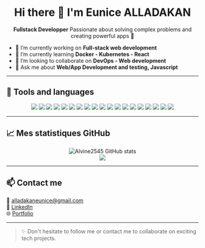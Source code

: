 

<!--
**Alvine2545/Alvine2545** is a ✨ _special_ ✨ repository because its `README.md` (this file) appears on your GitHub profile.

Here are some ideas to get you started: -->

<!-- - 📫 How to reach me: ...
- 😄 Pronouns: ...
- ⚡ Fun fact: ...
-->


<h1 align="center"> Hi there 👋 I'm Eunice ALLADAKAN </h1>

<p align="center">
  <strong>Fullstack Developper</strong> Passionate about solving complex problems and creating powerful apps 🚀
</p>

- 🔭 I’m currently working on <strong> Full-stack web development </strong>
- 🌱 I’m currently learning <strong> Docker - Kubernetes - React </strong>
- 👯 I’m looking to collaborate on <strong> DevOps - Web development </strong>
- 💬 Ask me about <strong> Web/App Development and testing, Javascript </strong>

---

## 🧰 Tools and languages

<p align="center">
  <img src="https://img.shields.io/badge/TypeScript-3178C6?style=for-the-badge&logo=typescript&logoColor=white" />
  <img src="https://img.shields.io/badge/Java-ED8B00?style=for-the-badge&logo=java&logoColor=white" />
  <img src="https://img.shields.io/badge/JavaScript-F7DF1E?style=for-the-badge&logo=javascript&logoColor=black" />
  <img src="https://img.shields.io/badge/Angular-DD0031?style=for-the-badge&logo=angular&logoColor=white" />
  <img src="https://img.shields.io/badge/Laravel-FF2D20?style=for-the-badge&logo=laravel&logoColor=white" />
  <img src="https://img.shields.io/badge/Livewire-4E1DD7?style=for-the-badge&logoColor=white" />
  <img src="https://img.shields.io/badge/PHP-777BB4?style=for-the-badge&logo=php&logoColor=white" />
  <img src="https://img.shields.io/badge/React-61DAFB?style=for-the-badge&logo=react&logoColor=black" />
  <img src="https://img.shields.io/badge/Python-3776AB?style=for-the-badge&logo=python&logoColor=white" />
  <img src="https://img.shields.io/badge/Docker-2496ED?style=for-the-badge&logo=docker&logoColor=white" />
  <img src="https://img.shields.io/badge/Git-F05032?style=for-the-badge&logo=git&logoColor=white" />
  <img src="https://img.shields.io/badge/MongoDB-47A248?style=for-the-badge&logo=mongodb&logoColor=white" />
  <img src="https://img.shields.io/badge/MySQL-4479A1?style=for-the-badge&logo=mysql&logoColor=white" />
  <img src="https://img.shields.io/badge/Oracle-F80000?style=for-the-badge&logo=oracle&logoColor=white" />
  <img src="https://img.shields.io/badge/Node.js-339933?style=for-the-badge&logo=nodedotjs&logoColor=white" />
  <img src="https://img.shields.io/badge/Nginx-009639?style=for-the-badge&logo=nginx&logoColor=white" />
  <img src="https://img.shields.io/badge/Next.js-000000?style=for-the-badge&logo=nextdotjs&logoColor=white" />
  <img src="https://img.shields.io/badge/Linux-FCC624?style=for-the-badge&logo=linux&logoColor=black" />
  <img src="https://img.shields.io/badge/Flutter-02569B?style=for-the-badge&logo=flutter&logoColor=white" />
</p>

---

## 📈 Mes statistiques GitHub

<p align="center">
  <img src="https://github-readme-stats.vercel.app/api?username=Alvine2545&show_icons=true&theme=tokyonight" alt="Alvine2545 GitHub stats"/>
  <br/>
  <img src="https://github-readme-streak-stats.herokuapp.com/?user=Alvine2545&theme=tokyonight" />
</p>

---

## 📫 Contact me

📧 alladakaneunice@gmail.com  
💼 [LinkedIn](www.linkedin.com/in/eunice-alladakan)  
🌐 [Portfolio](https://portfolio.com)

---

> ✨ Don't hesitate to follow me or contact me to collaborate on exciting tech projects.


